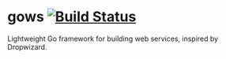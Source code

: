 # gows [![Build Status](https://travis-ci.org/goburrow/gows.svg)](https://travis-ci.org/goburrow/gows)
Lightweight Go framework for building web services, inspired by Dropwizard.
